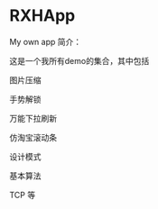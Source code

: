 # RXHApp
My own app
简介：

这是一个我所有demo的集合，其中包括

   图片压缩

   手势解锁

   万能下拉刷新

   仿淘宝滚动条

   设计模式

   基本算法 
   
   TCP 等
